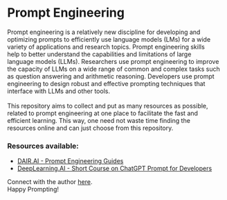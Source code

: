 # Prompt Engineering
Prompt engineering is a relatively new discipline for developing and   
optimizing prompts to efficiently use language models (LMs) for a wide  
variety of applications and research topics. Prompt engineering skills  
help to better understand the capabilities and limitations of large  
language models (LLMs). Researchers use prompt engineering to improve  
the capacity of LLMs on a wide range of common and complex tasks such  
as question answering and arithmetic reasoning. Developers use prompt  
engineering to design robust and effective prompting techniques that   
interface with LLMs and other tools.  
<br>
This repository aims to collect and put as many resources as possible,  
related to prompt engineering at one place to facilitate the fast and  
efficient learning. This way, one need not waste time finding the  
resources online and can just choose from this repository.

### Resources available:
- [DAIR.AI - Prompt Engineering Guides](DAIR.AI)
- [DeepLearning.AI - Short Course on ChatGPT Prompt for Developers](DeepLearning.AI)  

Connect with the author [here](https://www.dhruvawasthi.com/).  
Happy Prompting!
